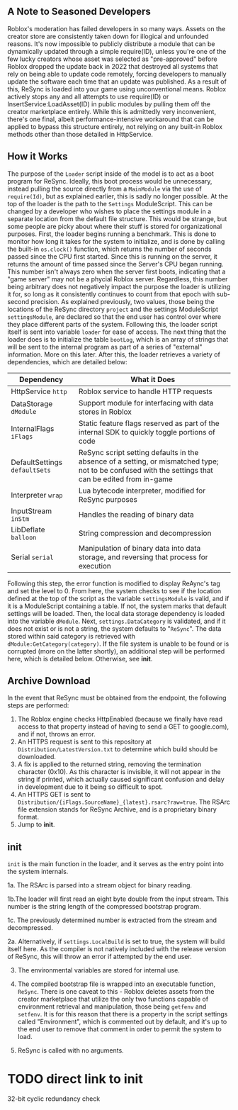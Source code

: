 A Note to Seasoned Developers
-
Roblox's moderation has failed developers in so many ways. Assets on the creator store are consistently taken down for illogical and unfounded reasons. It's now impossible to publicly distribute a module that can be dynamically updated through a simple require(ID), unless you're one of the few lucky creators whose asset was selected as "pre-approved" before Roblox dropped the update back in 2022 that destroyed all systems that rely on being able to update code remotely, forcing developers to manually update the software each time that an update was published. As a result of this, ReSync is loaded into your game using unconventional means. Roblox actively stops any and all attempts to use require(ID) or InsertService:LoadAsset(ID) in public modules by pulling them off the creator marketplace entirely. While this is admittedly very inconvenient, there's one final, albeit performance-intensive workaround that can be applied to bypass this structure entirely, not relying on any built-in Roblox methods other than those detailed in HttpService.

How it Works
-
The purpose of the ``Loader`` script inside of the model is to act as a boot program for ReSync. Ideally, this boot process would be unnecessary, instead pulling the source directly from a ``MainModule`` via the use of ``require(Id)``, but as explained earlier, this is sadly no longer possible. At the top of the loader is the path to the ``Settings`` ModuleScript. This can be changed by a developer who wishes to place the settings module in a separate location from the default file structure. This would be strange, but some people are picky about where their stuff is stored for organizational purposes. First, the loader begins running a benchmark. This is done to monitor how long it takes for the system to initialize, and is done by calling the built-in ``os.clock()`` function, which returns the number of seconds passed since the CPU first started. Since this is running on the server, it returns the amount of time passed since the Server's CPU began running. This number isn't always zero when the server first boots, indicating that a "game server" may not be a phycial Roblox server. Regardless, this number being arbitrary does not negatively impact the purpose the loader is utilizing it for, so long as it consistently continues to count from that epoch with sub-second precision. As explained previously, two values, those being the locations of the ReSync directory ``project`` and the settings ModuleScript ``settingsModule``, are declared so that the end user has control over where they place different parts of the system. Following this, the loader script itself is sent into variable ``loader`` for ease of access. The next thing that the loader does is to initialize the table ``bootLog``, which is an array of strings that will be sent to the internal program as part of a series of "external" information. More on this later. After this, the loader retrieves a variety of dependencies, which are detailed below:

| Dependency    | What it Does |
| ----------- | ---------------------------- 
| HttpService ``http``  | Roblox service to handle HTTP requests
| DataStorage ``dModule`` | Support module for interfacing with data stores in Roblox
| InternalFlags ``iFlags`` | Static feature flags reserved as part of the internal SDK to quickly toggle portions of code
| DefaultSettings ``defaultSets`` | ReSync script setting defaults in the absence of a setting, or mismatched type; not to be confused with the settings that can be edited from in-game
| Interpreter ``wrap`` | Lua bytecode interpreter, modified for ReSync purposes
| InputStream ``inStm`` | Handles the reading of binary data
| LibDeflate ``balloon`` | String compression and decompression
| Serial ``serial`` | Manipulation of binary data into data storage, and reversing that process for execution

Following this step, the error function is modified to display ReAync's tag and set the level to 0. From here, the system checks to see if the location defined at the top of the script as the variable ``settingsModule`` is valid, and if it is a ModuleScript containing a table. If not, the system marks that default settings will be loaded. Then, the local data storage dependency is loaded into the variable ``dModule``. Next, ``settings.DataCategory`` is validated, and if it does not exist or is not a string, the system defaults to "``ReSync``". The data stored within said category is retrieved with ``dModule:GetCategory(category)``. If the file system is unable to be found or is corrupted (more on the latter shortly), an additional step will be performed here, which is detailed below. Otherwise, see **init**.

## Archive Download
In the event that ReSync must be obtained from the endpoint, the following steps are performed:
1. The Roblox engine checks HttpEnabled (because we finally have read access to that property instead of having to send a GET to google.com), and if not, throws an error.
2. An HTTPS request is sent to this repository at ``Distribution/LatestVersion.txt`` to determine which build should be downloaded.
3. A fix is applied to the returned string, removing the termination character (0x10). As this character is invisible, it will not appear in the string if printed, which actually caused significant confusion and delay in development due to it being so difficult to spot.
4. An HTTPS GET is sent to ``Distribution/{iFlags.SourceName}_{latest}.rsarc?raw=true``. The RSArc file extension stands for ReSync Archive, and is a proprietary binary format.
5. Jump to **init**.

## init
``init`` is the main function in the loader, and it serves as the entry point into the system internals.

1a. The RSArc is parsed into a stream object for binary reading.

1b.The loader will first read an eight byte double from the input stream. This number is the string length of the compressed bootstrap program.

1c. The previously determined number is extracted from the stream and decompressed.

2a. Alternatively, if ``settings.LocalBuild`` is set to true, the system will build itself here. As the compiler is not natively included with the release version of ReSync, this will throw an error if attempted by the end user.

3. The environmental variables are stored for internal use.

4. The compiled bootstrap file is wrapped into an executable function, ``ReSync``. There is one caveat to this - Roblox deletes assets from the creator marketplace that utilize the only two functions capable of environment retrieval and manipulation, those being ``getfenv`` and ``setfenv``. It is for this reason that there is a property in the script settings called "Environment", which is commented out by default, and it's up to the end user to remove that comment in order to permit the system to load.

5. ReSync is called with no arguments.

# TODO direct link to init

32-bit cyclic redundancy check